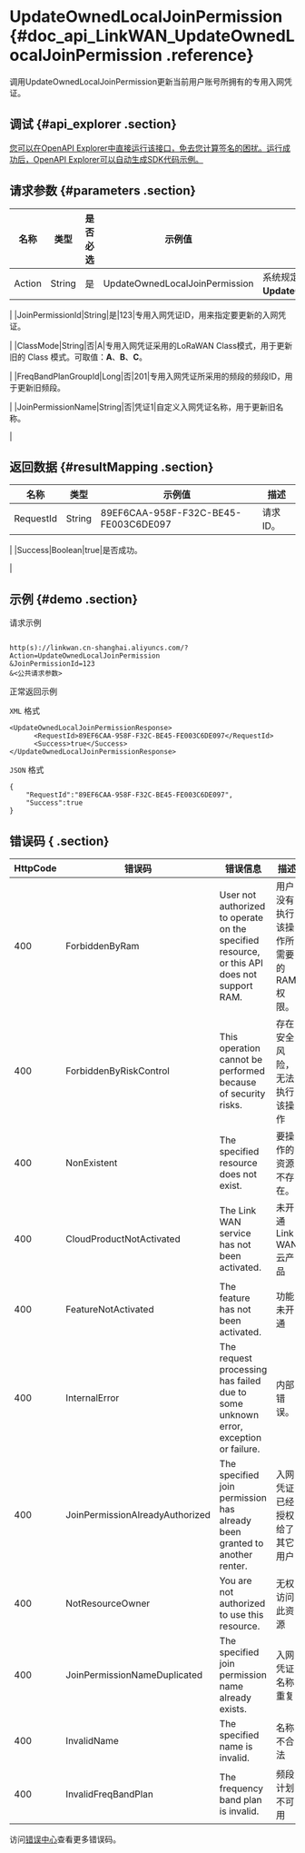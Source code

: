 # UpdateOwnedLocalJoinPermission {#doc_api_LinkWAN_UpdateOwnedLocalJoinPermission .reference}

调用UpdateOwnedLocalJoinPermission更新当前用户账号所拥有的专用入网凭证。

## 调试 {#api_explorer .section}

[您可以在OpenAPI Explorer中直接运行该接口，免去您计算签名的困扰。运行成功后，OpenAPI Explorer可以自动生成SDK代码示例。](https://api.aliyun.com/#product=LinkWAN&api=UpdateOwnedLocalJoinPermission&type=RPC&version=2018-12-30)

## 请求参数 {#parameters .section}

|名称|类型|是否必选|示例值|描述|
|--|--|----|---|--|
|Action|String|是|UpdateOwnedLocalJoinPermission|系统规定参数。取值：**UpdateOwnedLocalJoinPermission**。

 |
|JoinPermissionId|String|是|123|专用入网凭证ID，用来指定要更新的入网凭证。

 |
|ClassMode|String|否|A|专用入网凭证采用的LoRaWAN Class模式，用于更新旧的 Class 模式。可取值：**A**、**B**、**C**。

 |
|FreqBandPlanGroupId|Long|否|201|专用入网凭证所采用的频段的频段ID，用于更新旧频段。

 |
|JoinPermissionName|String|否|凭证1|自定义入网凭证名称，用于更新旧名称。

 |

## 返回数据 {#resultMapping .section}

|名称|类型|示例值|描述|
|--|--|---|--|
|RequestId|String|89EF6CAA-958F-F32C-BE45-FE003C6DE097|请求ID。

 |
|Success|Boolean|true|是否成功。

 |

## 示例 {#demo .section}

请求示例

``` {#request_demo}

http(s)://linkwan.cn-shanghai.aliyuncs.com/?Action=UpdateOwnedLocalJoinPermission
&JoinPermissionId=123
&<公共请求参数>

```

正常返回示例

`XML` 格式

``` {#xml_return_success_demo}
<UpdateOwnedLocalJoinPermissionResponse>
      <RequestId>89EF6CAA-958F-F32C-BE45-FE003C6DE097</RequestId>
      <Success>true</Success>
</UpdateOwnedLocalJoinPermissionResponse>
```

`JSON` 格式

``` {#json_return_success_demo}
{
	"RequestId":"89EF6CAA-958F-F32C-BE45-FE003C6DE097",
	"Success":true
}
```

## 错误码 { .section}

|HttpCode|错误码|错误信息|描述|
|--------|---|----|--|
|400|ForbiddenByRam|User not authorized to operate on the specified resource, or this API does not support RAM.|用户没有执行该操作所需要的RAM权限。|
|400|ForbiddenByRiskControl|This operation cannot be performed because of security risks.|存在安全风险，无法执行该操作|
|400|NonExistent|The specified resource does not exist.|要操作的资源不存在。|
|400|CloudProductNotActivated|The Link WAN service has not been activated.|未开通 Link WAN 云产品|
|400|FeatureNotActivated|The feature has not been activated.|功能未开通|
|400|InternalError|The request processing has failed due to some unknown error, exception or failure.|内部错误。|
|400|JoinPermissionAlreadyAuthorized|The specified join permission has already been granted to another renter.|入网凭证已经授权给了其它用户|
|400|NotResourceOwner|You are not authorized to use this resource.|无权访问此资源|
|400|JoinPermissionNameDuplicated|The specified join permission name already exists.|入网凭证名称重复|
|400|InvalidName|The specified name is invalid.|名称不合法|
|400|InvalidFreqBandPlan|The frequency band plan is invalid.|频段计划不可用|

访问[错误中心](https://error-center.aliyun.com/status/product/LinkWAN)查看更多错误码。

